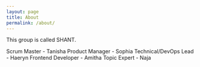 ```yaml
---
layout: page
title: About
permalink: /about/
---
```

This group is called SHANT.

Scrum Master - Tanisha
Product Manager - Sophia
Technical/DevOps Lead - Haeryn
Frontend Developer - Amitha
Topic Expert - Naja